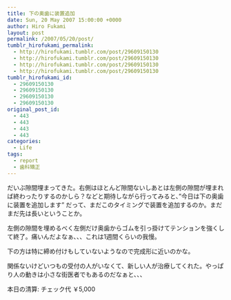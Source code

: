 ```yaml
---
title: 下の奥歯に装置追加
date: Sun, 20 May 2007 15:00:00 +0000
author: Hiro Fukami
layout: post
permalink: /2007/05/20/post/
tumblr_hirofukami_permalink:
  - http://hirofukami.tumblr.com/post/29609150130
  - http://hirofukami.tumblr.com/post/29609150130
  - http://hirofukami.tumblr.com/post/29609150130
  - http://hirofukami.tumblr.com/post/29609150130
tumblr_hirofukami_id:
  - 29609150130
  - 29609150130
  - 29609150130
  - 29609150130
original_post_id:
  - 443
  - 443
  - 443
  - 443
categories:
  - Life
tags:
  - report
  - 歯科矯正
---
```

<div class="section">
  <p>
    だいぶ隙間埋まってきた。右側はほとんど隙間ないしあとは左側の隙間が埋まれば終わったりするのかしら？などと期待しながら行ってみると、&#8221;今日は下の奥歯に装置を追加します&#8221; だって、まだこのタイミングで装置を追加するのか。まだまだ先は長いということか。
  </p>
  
  <p>
    左側の隙間を埋めるべく左側だけ奥歯からゴムを引っ掛けてテンションを強くして終了。痛いんだよなぁ、、、これは1週間くらいの我慢。
  </p>
  
  <p>
    下の方は特に締め付けもしていないようなので完成形に近いのかな。
  </p>
  
  <p>
    関係ないけどいつもの受付の人がいなくて、新しい人が治療してくれた。やっぱり人の動きは小さな街医者でもあるのだなぁと、、、
  </p>
  
  <p>
    本日の清算: チェック代 ￥5,000
  </p>
</div>